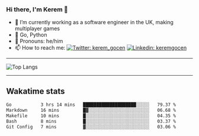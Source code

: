 ### Hi there, I'm Kerem 👋

- 🔭 I’m currently working as a software engineer in the UK, making multiplayer games
- :seedling: Go, Python
- :man: Pronouns: he/him
- 📫 How to reach me: [![Twitter: kerem_gocen](https://img.shields.io/twitter/follow/kerem_gocen?style=social)](https://twitter.com/kerem_gocen)
[![Linkedin: keremgocen](https://img.shields.io/badge/kerem-linkedin-blue?style=flat-square&logo=Linkedin&logoColor=white&link=https://www.linkedin.com/in/keremgocen/)](https://www.linkedin.com/in/keremgocen/)
<!--
**keremgocen/keremgocen** is a ✨ _special_ ✨ repository because its `README.md` (this file) appears on your GitHub profile.

Here are some ideas to get you started:

- 🔭 I’m currently working on ...
- 🌱 I’m currently learning ...
- 👯 I’m looking to collaborate on ...
- 🤔 I’m looking for help with ...
- 💬 Ask me about ...
- 📫 How to reach me: ...
- 😄 Pronouns: ...
- ⚡ Fun fact: ...
-->

---

![Top Langs](https://github-readme-stats.vercel.app/api/top-langs/?username=keremgocen&layout=compact)

---

## Wakatime stats

<!--START_SECTION:waka-->

```txt
Go           3 hrs 14 mins   ████████████████████░░░░░   79.37 %
Markdown     16 mins         █▓░░░░░░░░░░░░░░░░░░░░░░░   06.68 %
Makefile     10 mins         █░░░░░░░░░░░░░░░░░░░░░░░░   04.35 %
Bash         8 mins          █░░░░░░░░░░░░░░░░░░░░░░░░   03.37 %
Git Config   7 mins          ▓░░░░░░░░░░░░░░░░░░░░░░░░   03.06 %
```

<!--END_SECTION:waka-->
